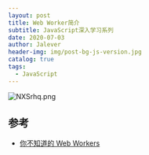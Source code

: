 ```yaml
---
layout: post
title: Web Worker简介
subtitle: JavaScript深入学习系列
date: 2020-07-03
author: Jalever
header-img: img/post-bg-js-version.jpg
catalog: true
tags:
  - JavaScript
---
```


![NXSrhq.png](https://s1.ax1x.com/2020/07/03/NXSrhq.png)

## 参考
- [你不知道的 Web Workers](#https://bit.ly/3dXKAX3)